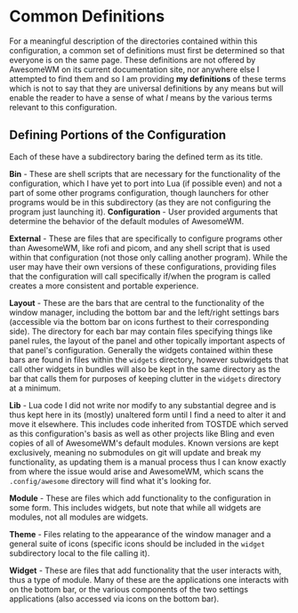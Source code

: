 # Common Definitions

For a meaningful description of the directories contained within this configuration, a common set of definitions must first be determined so that everyone is on the same page. These definitions are not offered by AwesomeWM on its current documentation site, nor anywhere else I attempted to find them and so I am providing **my definitions** of these terms which is not to say that they are universal definitions by any means but will enable the reader to have a sense of what *I* means by the various terms relevant to this configuration.

## Defining Portions of the Configuration

Each of these have a subdirectory baring the defined term as its title.

**Bin** - These are shell scripts that are necessary for the functionality of the configuration, which I have yet to port into Lua (if possible even) and not a part of some other programs configuration, though launchers for other programs would be in this subdirectory (as they are not configuring the program just launching it).
**Configuration** - User provided arguments that determine the behavior of the default modules of AwesomeWM.

**External** - These are files that are specifically to configure programs other than AwesomeWM, like rofi and picom, and any shell script that is used within that configuration (not those only calling another program). While the user may have their own versions of these configurations, providing files that the configuration will call specifically if/when the program is called creates a more consistent and portable experience.

**Layout** - These are the bars that are central to the functionality of the
window manager, including the bottom bar and the left/right settings bars
(accessible via the bottom bar on icons furthest to their corresponding side).
The directory for each bar may contain files specifying things like panel rules,
the layout of the panel and other topically important aspects of that panel's
configuration. Generally the widgets contained within these bars are found in
files within the `widgets` directory, however subwidgets that call other widgets
in bundles will also be kept in the same directory as the bar that calls them
for purposes of keeping clutter in the `widgets` directory at a minimum.

**Lib** - Lua code I did not write nor modify to any substantial degree and is thus kept here in its (mostly) unaltered form until I find a need to alter it and move it elsewhere. This includes code inherited from TOSTDE which served as this configuration's basis as well as other projects like Bling and even copies of all of AwesomeWM's default modules. Known versions are kept exclusively, meaning no submodules on git will update and break my functionality, as updating them is a manual process thus I can know exactly from where the issue would arise and AwesomeWM, which scans the `.config/awesome` directory will find what it's looking for.

**Module** - These are files which add functionality to the configuration in some form. This includes widgets, but note that while all widgets are modules, not all modules are widgets.

**Theme** - Files relating to the appearance of the window manager and a general suite of icons (specific icons should be included in the `widget` subdirectory local to the file calling it).

**Widget** - These are files that add functionality that the user interacts with, thus a type of module. Many of these are the applications one interacts with on the bottom bar, or the various components of the two settings applications (also accessed via icons on the bottom bar).
